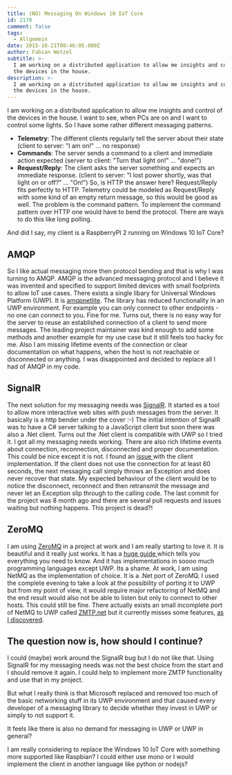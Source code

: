 ```yaml
---
title: (NO) Messaging On Windows 10 IoT Core
id: 2170
comment: false
tags:
  - Allgemein
date: 2015-10-21T00:46:05.000Z
author: Fabian Wetzel
subtitle: >-
  I am working on a distributed application to allow me insights and control of
  the devices in the house.
description: >-
  I am working on a distributed application to allow me insights and control of
  the devices in the house.
---
```


I am working on a distributed application to allow me insights and control of the devices in the house. I want to see, when PCs are on and I want to control some lights. So I have some rather different messaging patterns.

*   **Telemetry**: The different clients regularly tell the server about their state (client to server: "I am on!" ... no response)
*   **Commands**: The server sends a command to a client and immediate action expected (server to client: "Turn that light on!" ... "done!")
*   **Request/Reply**: The client asks the server something and expects an immediate response. (client to server: "I lost power shortly, was that light on or off?" ... "On!")
So, is HTTP the answer here? Request/Reply fits perfectly to HTTP. Telemetry could be modeled as Request/Reply with some kind of an empty return message, so this would be good as well. The problem is the command pattern. To implement the command pattern over HTTP one would have to bend the protocol. There are ways to do this like long polling.

And did I say, my client is a RaspberryPI 2 running on Windows 10 IoT Core?

## AMQP

So I like actual messaging more then protocol bending and that is why I was turning to AMQP. AMQP is the advanced messaging protocol and I believe it was invented and specified to support limited devices with small footprints to allow IoT use cases. There exists a single libary for Universal Windows Platform (UWP). It is [amqpnetlite](https://github.com/Azure/amqpnetlite). The library has reduced functionality in an UWP environment. For example you can only connect to other endpoints - no one can connect to you. Fine for me. Turns out, there is no easy way for the server to reuse an established connection of a client to send more messages. The leading project maintainer was kind enough to add some methods and another example for my use case but it still feels too hacky for me. Also I am missing lifetime events of the connection or clear documentation on what happens, when the host is not reachable or disconnected or anything. I was disappointed and decided to replace all I had of AMQP in my code.

## SignalR

The next solution for my messaging needs was [SignalR](https://github.com/SignalR/SignalR). It started es a tool to allow more interactive web sites with push messages from the server. It basically is a http bender under the cover :-) The initial intention of SignalR was to have a C# server talking to a JavaScript client but soon there was also a .Net client. Turns out the .Net client is compatible with UWP so I tried it. I got all my messaging needs working. There are also rich lifetime events about connection, reconnection, disconnected and proper documentation. This could be nice except it is not. I found an [issue ](https://github.com/SignalR/SignalR/issues/3576)with the client implementation. If the client does not use the connection for at least 60 seconds, the next messaging call simply throws an Exception and does never recover that state. My expected behaviour of the client would be to notice the disconnect, reconnect and then retransmit the message and never let an Exception slip through to the calling code. The last commit for the project was 8 month ago and there are several pull requests and issues waiting but nothing happens. This project is dead?!

## ZeroMQ

I am using [ZeroMQ](http://zeromq.org/) in a project at work and I am really starting to love it. It is beautiful and it really just works. It has a [huge guide ](http://zguide.zeromq.org/)which tells you everything you need to know. And it has implementations in soooo much programming languages except UWP. Its a shame. At work, I am using NetMQ as the implementation of choice. It is a .Net port of ZeroMQ. I used the complete evening to take a look at the possibility of porting it to UWP but from my point of view, it would require major refactoring of NetMQ and the end result would also not be able to listen but only to connect to other hosts. This could still be fine. There actually exists an small incomplete port of NetMQ to UWP called [ZMTP.net](https://github.com/somdoron/zmtp.net) but it currently misses some features, [as I discovered](https://github.com/zeromq/netmq/issues/105#issuecomment-149706723).

## The question now is, how should I continue?

I could (maybe) work around the SignalR bug but I do not like that. Using SignalR for my messaging needs was not the best choice from the start and I should remove it again. I could help to implement more ZMTP functionality and use that in my project.

But what I really think is that Microsoft replaced and removed too much of the basic networking stuff in its UWP environment and that caused every developer of a messaging library to decide whether they invest in UWP or simply to not support it.

It feels like there is also no demand for messaging in UWP or UWP in general?

I am really considering to replace the Windows 10 IoT Core with something more supported like Raspbian? I could either use mono or I would implement the client in another language like python or nodejs?

